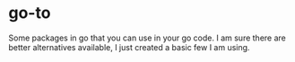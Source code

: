 # go-to
Some packages in go that you can use in your go code. I am sure there are better alternatives available, I just created a basic few I am using.

